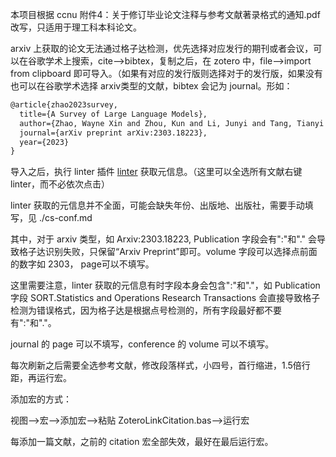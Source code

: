 本项目根据 ccnu 附件4：关于修订毕业论文注释与参考文献著录格式的通知.pdf 改写，只适用于理工科本科论文。

arxiv 上获取的论文无法通过格子达检测，优先选择对应发行的期刊或者会议，可以在谷歌学术上搜索，cite-->bibtex，复制之后，在 zotero 中，file-->import from clipboard 即可导入。（如果有对应的发行版则选择对于的发行版，如果没有也可以在谷歌学术选择 arxiv类型的文献，bibtex 会记为 journal。形如：

```latex
@article{zhao2023survey,
  title={A Survey of Large Language Models},
  author={Zhao, Wayne Xin and Zhou, Kun and Li, Junyi and Tang, Tianyi and Wang, Xiaolei and Hou, Yupeng and Min, Yingqian and Zhang, Beichen and Zhang, Junjie and Dong, Zican and others},
  journal={arXiv preprint arXiv:2303.18223},
  year={2023}
}
```

导入之后，执行 linter 插件 [linter](https://zotero-chinese.com/plugins/#search=linter) 获取元信息。（这里可以全选所有文献右键linter，而不必依次点击）

linter 获取的元信息并不全面，可能会缺失年份、出版地、出版社，需要手动填写，见 ./cs-conf.md

其中，对于 arxiv 类型，如 Arxiv:2303.18223, Publication 字段会有":"和"." 会导致格子达识别失败，只保留“Arxiv Preprint”即可。volume 字段可以选择点前面的数字如 2303， page可以不填写。

这里需要注意，linter 获取的元信息有时字段本身会包含":"和"."，如 Publication 字段 SORT.Statistics and Operations Research Transactions 会直接导致格子检测为错误格式，因为格子达是根据点号检测的，所有字段最好都不要有":"和"."。

journal 的 page 可以不填写，conference 的 volume 可以不填写。

每次刷新之后需要全选参考文献，修改段落样式，小四号，首行缩进，1.5倍行距，再运行宏。

添加宏的方式：

视图-->宏-->添加宏-->粘贴 ZoteroLinkCitation.bas-->运行宏

每添加一篇文献，之前的 citation 宏全部失效，最好在最后运行宏。


